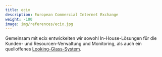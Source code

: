 ```yaml
---
title: ecix
description: European Commercial Internet Exchange
weight: -100
image: img/references/ecix.jpg
---
```

Gemeinsam mit ecix entwickelten wir sowohl In-House-Lösungen für
die Kunden- und Resourcen-Verwaltung und Monitoring, als auch ein
quelloffenes [Looking-Glass-System](https://github.com/ecix/birdseye).
